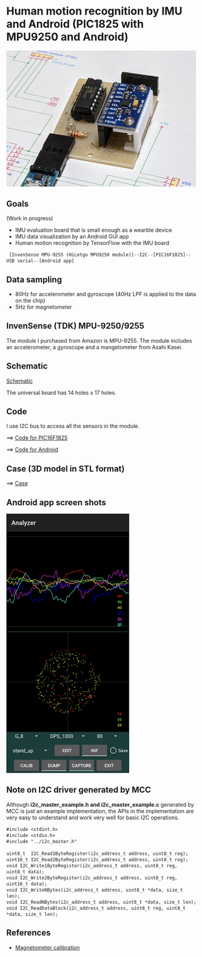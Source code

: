 # Human motion recognition by IMU and Android (PIC1825 with MPU9250 and Android)

<img src="./doc/imu_board.png" width="500">

## Goals

(Work in progress)

- IMU evaluation board that is small enough as a wearble device
- IMU data visualization by an Android GUI app
- Human motion recognition by TensorFlow with the IMU board

```
 [InvenSense MPU-9255 (HiLetgo MPU9250 module)]--I2C--[PIC16F1825]--USB serial--[Android app]

```

## Data sampling

- 80Hz for accelerometer and gyroscope (40Hz LPF is applied to the data on the chip)
- 5Hz for magnetometer 

## InvenSense (TDK) MPU-9250/9255

The module I purchased from Amazon is MPU-9255. The module includes an accelerometer, a gyroscope and a mangetometer from Asahi Kasei.

## Schematic

[Schematic](./kicad/i2c_lib_eval/i2c_lib_eval.pdf)

The universal board has 14 holes x 17 holes.

## Code 

I use I2C bus to access all the sensors in the module.

==> [Code for PIC16F1825](./src/pic16f1825/i2c_lib_eval.X)

==> [Code for Android](./android/mpu9250)

## Case (3D model in STL format)

==> [Case](./blender/mpu9250_case_apply.stl)

## Android app screen shots

![gui](./doc/imu_gui.png)

## Note on I2C driver generated by MCC

Although **i2c_master_example.h and i2c_master_example.c** generated by MCC is just an example implementation, the APIs in the implementation are very easy to understand and work very well for basic I2C operations.

```
#include <stdint.h>
#include <stdio.h>
#include "../i2c_master.h"

uint8_t  I2C_Read1ByteRegister(i2c_address_t address, uint8_t reg);
uint16_t I2C_Read2ByteRegister(i2c_address_t address, uint8_t reg);
void I2C_Write1ByteRegister(i2c_address_t address, uint8_t reg, uint8_t data);
void I2C_Write2ByteRegister(i2c_address_t address, uint8_t reg, uint16_t data);
void I2C_WriteNBytes(i2c_address_t address, uint8_t *data, size_t len);
void I2C_ReadNBytes(i2c_address_t address, uint8_t *data, size_t len);
void I2C_ReadDataBlock(i2c_address_t address, uint8_t reg, uint8_t *data, size_t len);
```

## References

- [Magnetometer calibration](https://github.com/kriswiner/MPU6050/wiki/Simple-and-Effective-Magnetometer-Calibration)



